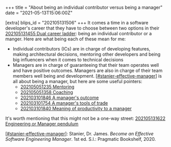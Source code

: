 +++
title = "About being an individual contributor versus being a manager"
date = "2021-05-13T15:06:00Z"

[extra]
blips_id = "202105131506"
+++
It comes a time in a software developer's career that they have to choose between two options in their [202105131455 Dual career ladder](/blips/202105131455-dual-career-ladder): being an individual contributor or a manger. Here are what being each of these mean for me:

- Individual contributors (ICs) are in charge of developing features, making architectural decisions, mentoring other developers and being big influencers when it comes to technical decisions
- Managers are in charge of guaranteeing that their team operates well and have positive outcomes. Managers are also in charge of their team members well being and development. [[#stanier-effective-manager](/blips/tags/stanier-effective-manager)] is all about being a manager, but here are some useful pointers:
	- [202105051235 Mentoring](/blips/202105051235-mentoring)
	- [202105051358 Coaching](/blips/202105051358-coaching)
	- [202103101846 A manager's outcome](/blips/202103101846-a-manager-s-outcome)
	- [202103101754 A manager's tools of trade](/blips/202103101754-a-manager-s-tools-of-trade)
	- [202103101840 Meaning of productivity to a manager](/blips/202103101840-meaning-of-productivity-to-a-manager)
	
It's worth mentioning that this might not be a one-way street: [202105131622 Engineering or Manager pendulum](/blips/202105131622-engineering-or-manager-pendulum)

[[#stanier-effective-manager](/blips/tags/stanier-effective-manager)]: Stanier, Dr. James. _Become an Effective Software Engineering Manager_. 1st ed. S.l.: Pragmatic Bookshelf, 2020.
